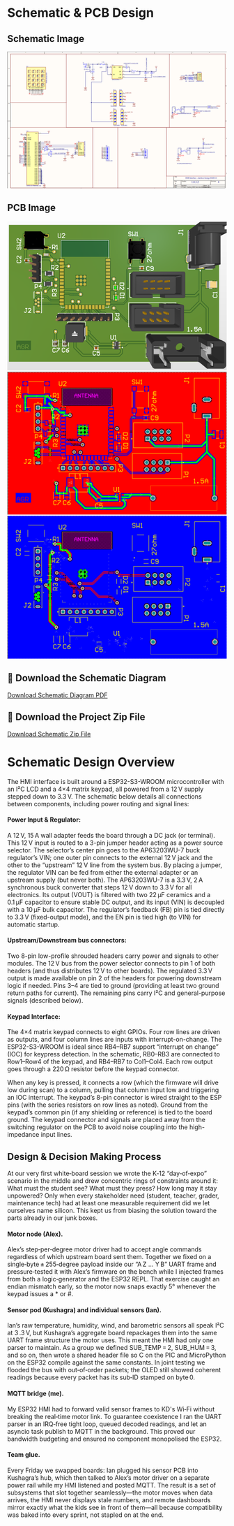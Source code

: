 # Schematic & PCB Design

## Schematic Image
 ![Image:Schematic](./assets/images/schematicpic5.0.png)


## PCB Image
![Image: PCB 1](./assets/images/pcb-design-3.png)
![Image: PCB 2](./assets/images/pcb-design-1.png)
![Image: PCB 3](./assets/images/pcb-design-2.png)



## 📁 Download the Schematic Diagram  
[Download Schematic Diagram PDF](./assets/documents/schematic-egr314-5.0.pdf)


## 📁 Download the Project Zip File  
[Download Schematic Zip File](./assets/zip-files/EGR314_Aarshon_IndividualSub-3.0.zip)

# Schematic Design Overview
The HMI interface is built around a ESP32-S3-WROOM microcontroller with an I²C LCD and a 4×4 matrix keypad, all powered from a 12 V supply stepped down to 3.3 V. The schematic below details all connections between components, including power routing and signal lines:

#### Power Input & Regulator:
A 12 V, 15 A wall adapter feeds the board through a DC jack (or terminal). This 12 V input is routed to a 3-pin jumper header acting as a power source selector. The selector’s center pin goes to the AP63203WU-7 buck regulator’s VIN; one outer pin connects to the external 12 V jack and the other to the “upstream” 12 V line from the system bus. By placing a jumper, the regulator VIN can be fed from either the external adapter or an upstream supply (but never both). The AP63203WU-7 is a 3.3 V, 2 A synchronous buck converter that steps 12 V down to 3.3 V for all electronics. Its output (VOUT) is filtered with two 22 µF ceramics and a 0.1 µF capacitor to ensure stable DC output, and its input (VIN) is decoupled with a 10 µF bulk capacitor. The regulator’s feedback (FB) pin is tied directly to 3.3 V (fixed-output mode), and the EN pin is tied high (to VIN) for automatic startup.

#### Upstream/Downstream bus connectors:
Two 8-pin low-profile shrouded headers carry power and signals to other modules. The 12 V bus from the power selector connects to pin 1 of both headers (and thus distributes 12 V to other boards). The regulated 3.3 V output is made available on pin 2 of the headers for powering downstream logic if needed. Pins 3–4 are tied to ground (providing at least two ground return paths for current). The remaining pins carry I²C and general-purpose signals (described below).

#### Keypad Interface:
The 4×4 matrix keypad connects to eight GPIOs. Four row lines are driven as outputs, and four column lines are inputs with interrupt-on-change. The ESP32-S3-WROOM is ideal since RB4–RB7 support “interrupt on change” (IOC) for keypress detection. In the schematic, RB0–RB3 are connected to Row1–Row4 of the keypad, and RB4–RB7 to Col1–Col4. Each row output goes through a 220 Ω resistor before the keypad connector.

When any key is pressed, it connects a row (which the firmware will drive low during scan) to a column, pulling that column input low and triggering an IOC interrupt. The keypad’s 8-pin connector is wired straight to the ESP pins (with the series resistors on row lines as noted). Ground from the keypad’s common pin (if any shielding or reference) is tied to the board ground. The keypad connector and signals are placed away from the switching regulator on the PCB to avoid noise coupling into the high-impedance input lines.

## Design & Decision Making Process

At our very first white‑board session we wrote the K‑12 “day‑of‑expo” scenario in the middle and drew concentric rings of constraints around it: What must the student see? What must they press? How long may it stay unpowered? Only when every stakeholder need (student, teacher, grader, maintenance tech) had at least one measurable requirement did we let ourselves name silicon. This kept us from biasing the solution toward the parts already in our junk boxes.

#### Motor node (Alex).

Alex’s step‑per‑degree motor driver had to accept angle commands regardless of which upstream board sent them. Together we fixed on a single‑byte ± 255‑degree payload inside our “A Z … Y B” UART frame and pressure‑tested it with Alex’s firmware on the bench while I injected frames from both a logic‑generator and the ESP32 REPL. That exercise caught an endian mismatch early, so the motor now snaps exactly 5° whenever the keypad issues a * or #.

#### Sensor pod (Kushagra) and individual sensors (Ian).

Ian’s raw temperature, humidity, wind, and barometric sensors all speak I²C at 3 .3 V, but Kushagra’s aggregate board repackages them into the same UART frame structure the motor uses. This meant the HMI had only one parser to maintain. As a group we defined SUB_TEMP = 2, SUB_HUM = 3, and so on, then wrote a shared header file so C on the PIC and MicroPython on the ESP32 compile against the same constants. In joint testing we flooded the bus with out‑of‑order packets; the OLED still showed coherent readings because every packet has its sub‑ID stamped on byte 0.

#### MQTT bridge (me).

My ESP32 HMI had to forward valid sensor frames to KD's Wi‑Fi without breaking the real‑time motor link. To guarantee coexistence I ran the UART parser in an IRQ‑free tight loop, queued decoded readings, and let an asyncio task publish to MQTT in the background. This proved our bandwidth budgeting and ensured no component monopolised the ESP32.

#### Team glue.

Every Friday we swapped boards: Ian plugged his sensor PCB into Kushagra’s hub, which then talked to Alex’s motor driver on a separate power rail while my HMI listened and posted MQTT. The result is a set of subsystems that slot together seamlessly—the motor moves when data arrives, the HMI never displays stale numbers, and remote dashboards mirror exactly what the kids see in front of them—all because compatibility was baked into every sprint, not stapled on at the end. 